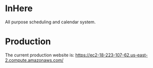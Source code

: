 # InHere
All purpose scheduling and calendar system.

# Production
The current production website is: https://ec2-18-223-107-62.us-east-2.compute.amazonaws.com/
